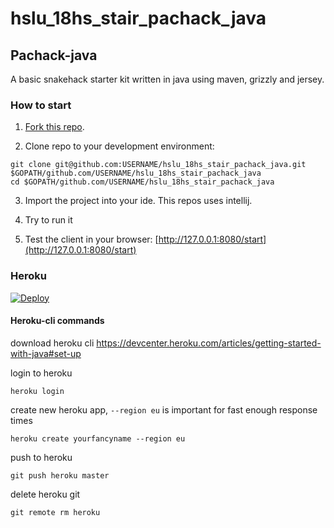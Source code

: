 # hslu_18hs_stair_pachack_java

## Pachack-java

A basic snakehack starter kit written in java using maven, grizzly and jersey.


### How to start

1) [Fork this repo](https://github.com/CryDeb/hslu_18hs_stair_pachack_java/fork).

2) Clone repo to your development environment:
```
git clone git@github.com:USERNAME/hslu_18hs_stair_pachack_java.git $GOPATH/github.com/USERNAME/hslu_18hs_stair_pachack_java
cd $GOPATH/github.com/USERNAME/hslu_18hs_stair_pachack_java
```

3) Import the project into your ide. This repos uses intellij.

4) Try to run it
6) Test the client in your browser: [http://127.0.0.1:8080/start](http://127.0.0.1:8080/start)

### Heroku
[![Deploy](https://www.herokucdn.com/deploy/button.png)](https://heroku.com/deploy)

#### Heroku-cli commands
download heroku cli
https://devcenter.heroku.com/articles/getting-started-with-java#set-up

login to heroku
```
heroku login
```
create new heroku app, `--region eu` is important for fast enough response times
```
heroku create yourfancyname --region eu
```
push to heroku
```
git push heroku master
```
delete heroku git
```
git remote rm heroku
```

